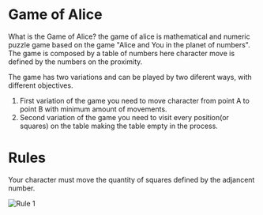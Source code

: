 # Game of Alice

What is the Game of Alice? the game of alice is mathematical and numeric puzzle game based on the game "Alice and You in the planet of numbers".
The game is composed by a table of numbers here character move is defined by the numbers on the proximity.

The game has two variations and can be played by two diferent ways, with different objectives.
1. First variation of the game you need to move character from point A to point B with minimum amount of movements.
2. Second variation of the game you need to visit every position(or squares) on the table making the table empty in the process.

# Rules

Your character must move the quantity of squares defined by the adjancent number.

![Rule 1](https://s3.console.aws.amazon.com/s3/object/adeveloper-image-host?region=us-east-2&prefix=alice_game_rules_1.png)

